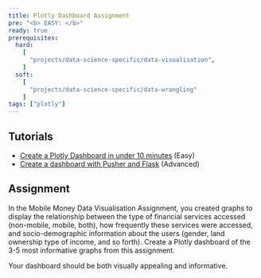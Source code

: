 ```yaml
---
title: Plotly Dashboard Assignment
pre: "<b> EASY: </b>"
ready: true
prerequisites:
  hard: 
    [
	  "projects/data-science-specific/data-visualisation",
    ]
  soft:
  	[
	  "projects/data-science-specific/data-wrangling"
    ]
tags: ["plotly"]    
---
```


## Tutorials

- [Create a Plotly Dashboard in under 10 minutes](https://moderndata.plot.ly/create-a-plotly-dashboards-in-under-10-minutes/) (Easy)
- [Create a dashboard with Pusher and Flask](https://pusher.com/tutorials/live-dashboard-python) (Advanced)

## Assignment

In the Mobile Money Data Visualisation Assignment, you created graphs to display the relationship between the type of financial services accessed (non-mobile, mobile, both), how frequently these services were accessed, and socio-demographic information about the users (gender, land ownership type of income, and so forth).  Create a Plotly dashboard of the 3-5 most informative graphs from this assignment.

Your dashboard should be both visually appealing and informative.